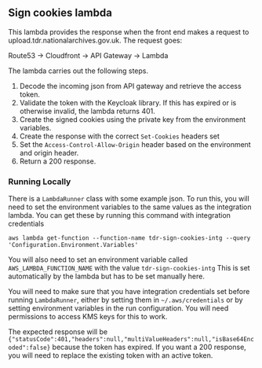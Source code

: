 ## Sign cookies lambda

This lambda provides the response when the front end makes a request to upload.tdr.nationalarchives.gov.uk. The request goes:

Route53 -> Cloudfront -> API Gateway -> Lambda

The lambda carries out the following steps.

1. Decode the incoming json from API gateway and retrieve the access token.
2. Validate the token with the Keycloak library. If this has expired or is otherwise invalid, the lambda returns 401.
3. Create the signed cookies using the private key from the environment variables.
4. Create the response with the correct `Set-Cookies` headers set
5. Set the `Access-Control-Allow-Origin` header based on the environment and origin header.
6. Return a 200 response.

### Running Locally
There is a `LambdaRunner` class with some example json. To run this, you will need to set the environment variables to the same values as the integration lambda. You can get these by running this command with integration credentials

`aws lambda get-function --function-name tdr-sign-cookies-intg --query  'Configuration.Environment.Variables'  
`

You will also need to set an environment variable called `AWS_LAMBDA_FUNCTION_NAME` with the value `tdr-sign-cookies-intg` This is set automatically by the lambda but has to be set manually here.

You will need to make sure that you have integration credentials set before running `LambdaRunner`, either by setting them in `~/.aws/credentials` or by setting environment variables in the run configuration. You will need permissions to access KMS keys for this to work.

The expected response will be `{"statusCode":401,"headers":null,"multiValueHeaders":null,"isBase64Encoded":false}` because the token has expired. If you want a 200 response, you will need to replace the existing token with an active token.

